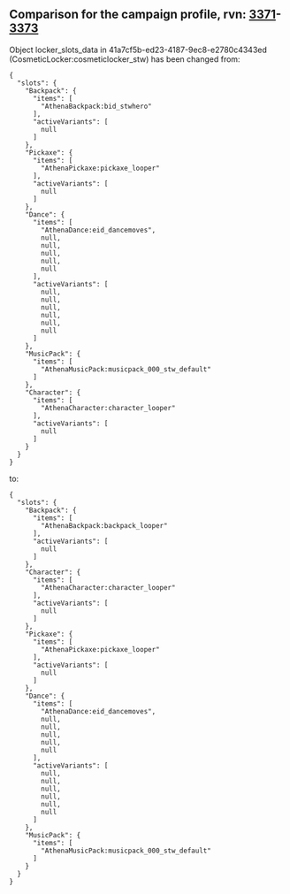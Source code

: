 ## Comparison for the campaign profile, rvn: [3371](https://github.com/PRO100KatYT/FortniteProfileRevisions/tree/main/profiles/campaign/3371%20campaign.json)-[3373](https://github.com/PRO100KatYT/FortniteProfileRevisions/tree/main/profiles/campaign/3373%20campaign.json)

Object locker_slots_data in 41a7cf5b-ed23-4187-9ec8-e2780c4343ed (CosmeticLocker:cosmeticlocker_stw) has been changed from:

```
{
  "slots": {
    "Backpack": {
      "items": [
        "AthenaBackpack:bid_stwhero"
      ],
      "activeVariants": [
        null
      ]
    },
    "Pickaxe": {
      "items": [
        "AthenaPickaxe:pickaxe_looper"
      ],
      "activeVariants": [
        null
      ]
    },
    "Dance": {
      "items": [
        "AthenaDance:eid_dancemoves",
        null,
        null,
        null,
        null,
        null
      ],
      "activeVariants": [
        null,
        null,
        null,
        null,
        null,
        null
      ]
    },
    "MusicPack": {
      "items": [
        "AthenaMusicPack:musicpack_000_stw_default"
      ]
    },
    "Character": {
      "items": [
        "AthenaCharacter:character_looper"
      ],
      "activeVariants": [
        null
      ]
    }
  }
}
```

to:

```
{
  "slots": {
    "Backpack": {
      "items": [
        "AthenaBackpack:backpack_looper"
      ],
      "activeVariants": [
        null
      ]
    },
    "Character": {
      "items": [
        "AthenaCharacter:character_looper"
      ],
      "activeVariants": [
        null
      ]
    },
    "Pickaxe": {
      "items": [
        "AthenaPickaxe:pickaxe_looper"
      ],
      "activeVariants": [
        null
      ]
    },
    "Dance": {
      "items": [
        "AthenaDance:eid_dancemoves",
        null,
        null,
        null,
        null,
        null
      ],
      "activeVariants": [
        null,
        null,
        null,
        null,
        null,
        null
      ]
    },
    "MusicPack": {
      "items": [
        "AthenaMusicPack:musicpack_000_stw_default"
      ]
    }
  }
}
```

<br><br>
